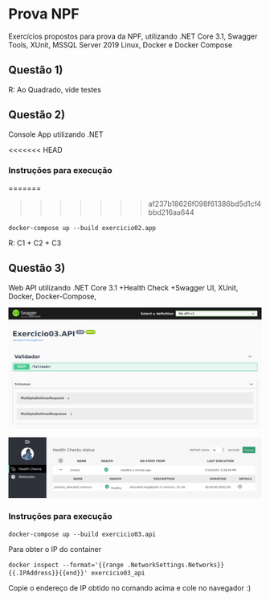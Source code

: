Prova NPF
============
Exercícios propostos para prova da NPF, utilizando .NET Core 3.1, Swagger Tools, XUnit, MSSQL Server 2019 Linux, Docker e Docker Compose 

## Questão 1)

R: Ao Quadrado, vide testes

## Questão 2)

Console App utilizando .NET 

<<<<<<< HEAD
### Instruções para execução

=======
>>>>>>> af237b18626f098f61386bd5d1cf4bbd216aa644
```
docker-compose up --build exercicio02.app
```

R: C1 + C2 + C3

## Questão 3)

Web API utilizando .NET Core 3.1 +Health Check +Swagger UI, XUnit, Docker, Docker-Compose,
 
<p align="center">
<img src="./assets/questao3_api_doc.png" alt="Swagger UI" width="738">
</p>
<p align="center">
 <img src="./assets/questao3_api_healthcheck_ui.png" alt="Health Check UI" width="738">
</p>

### Instruções para execução

```
docker-compose up --build exercicio03.api
```

Para obter o IP do container

```
docker inspect --format='{{range .NetworkSettings.Networks}}{{.IPAddress}}{{end}}' exercicio03_api
```

Copie o endereço de IP obtido no comando acima e cole no navegador :)